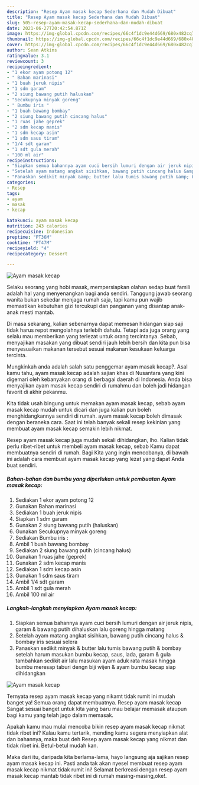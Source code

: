 ```yaml
---
description: "Resep Ayam masak kecap Sederhana dan Mudah Dibuat"
title: "Resep Ayam masak kecap Sederhana dan Mudah Dibuat"
slug: 505-resep-ayam-masak-kecap-sederhana-dan-mudah-dibuat
date: 2021-06-27T20:42:54.871Z
image: https://img-global.cpcdn.com/recipes/66c4f1dc9e44d669/680x482cq70/ayam-masak-kecap-foto-resep-utama.jpg
thumbnail: https://img-global.cpcdn.com/recipes/66c4f1dc9e44d669/680x482cq70/ayam-masak-kecap-foto-resep-utama.jpg
cover: https://img-global.cpcdn.com/recipes/66c4f1dc9e44d669/680x482cq70/ayam-masak-kecap-foto-resep-utama.jpg
author: Sean Atkins
ratingvalue: 3.1
reviewcount: 3
recipeingredient:
- "1 ekor ayam potong 12"
- " Bahan marinasi"
- "1 buah jeruk nipis"
- "1 sdm garam"
- "2 siung bawang putih haluskan"
- "Secukupnya minyak goreng"
- " Bumbu iris "
- "1 buah bawang bombay"
- "2 siung bawang putih cincang halus"
- "1 ruas jahe geprek"
- "2 sdm kecap manis"
- "1 sdm kecap asin"
- "1 sdm saus tiram"
- "1/4 sdt garam"
- "1 sdt gula merah"
- "100 ml air"
recipeinstructions:
- "Siapkan semua bahannya ayam cuci bersih lumuri dengan air jeruk nipis, garam &amp; bawang putih dihaluskan lalu goreng hingga matang"
- "Setelah ayam matang angkat sisihkan, bawang putih cincang halus &amp; bombay iris sesuai selera"
- "Panaskan sedikit minyak &amp; butter lalu tumis bawang putih &amp; bombay setelah harum masukan bumbu kecap, saus, lada, garam &amp; gula tambahkan sedikit air lalu masukan ayam aduk rata masak hingga bumbu meresap taburi dengn biji wijen &amp; ayam bumbu kecap siap dihidangkan"
categories:
- Resep
tags:
- ayam
- masak
- kecap

katakunci: ayam masak kecap 
nutrition: 243 calories
recipecuisine: Indonesian
preptime: "PT36M"
cooktime: "PT47M"
recipeyield: "4"
recipecategory: Dessert

---
```



![Ayam masak kecap](https://img-global.cpcdn.com/recipes/66c4f1dc9e44d669/680x482cq70/ayam-masak-kecap-foto-resep-utama.jpg)

Selaku seorang yang hobi masak, mempersiapkan olahan sedap buat famili adalah hal yang menyenangkan bagi anda sendiri. Tanggung jawab seorang  wanita bukan sekedar menjaga rumah saja, tapi kamu pun wajib memastikan kebutuhan gizi tercukupi dan panganan yang disantap anak-anak mesti mantab.

Di masa  sekarang, kalian sebenarnya dapat memesan hidangan siap saji tidak harus repot mengolahnya terlebih dahulu. Tetapi ada juga orang yang selalu mau memberikan yang terlezat untuk orang tercintanya. Sebab, menyajikan masakan yang dibuat sendiri jauh lebih bersih dan kita pun bisa menyesuaikan makanan tersebut sesuai makanan kesukaan keluarga tercinta. 



Mungkinkah anda adalah salah satu penggemar ayam masak kecap?. Asal kamu tahu, ayam masak kecap adalah sajian khas di Nusantara yang kini digemari oleh kebanyakan orang di berbagai daerah di Indonesia. Anda bisa menyajikan ayam masak kecap sendiri di rumahmu dan boleh jadi hidangan favorit di akhir pekanmu.

Kita tidak usah bingung untuk memakan ayam masak kecap, sebab ayam masak kecap mudah untuk dicari dan juga kalian pun boleh menghidangkannya sendiri di rumah. ayam masak kecap boleh dimasak dengan beraneka cara. Saat ini telah banyak sekali resep kekinian yang membuat ayam masak kecap semakin lebih nikmat.

Resep ayam masak kecap juga mudah sekali dihidangkan, lho. Kalian tidak perlu ribet-ribet untuk membeli ayam masak kecap, sebab Kamu dapat membuatnya sendiri di rumah. Bagi Kita yang ingin mencobanya, di bawah ini adalah cara membuat ayam masak kecap yang lezat yang dapat Anda buat sendiri.

<!--inarticleads1-->

##### Bahan-bahan dan bumbu yang diperlukan untuk pembuatan Ayam masak kecap:

1. Sediakan 1 ekor ayam potong 12
1. Gunakan  Bahan marinasi
1. Sediakan 1 buah jeruk nipis
1. Siapkan 1 sdm garam
1. Gunakan 2 siung bawang putih (haluskan)
1. Gunakan Secukupnya minyak goreng
1. Sediakan  Bumbu iris :
1. Ambil 1 buah bawang bombay
1. Sediakan 2 siung bawang putih (cincang halus)
1. Gunakan 1 ruas jahe (geprek)
1. Gunakan 2 sdm kecap manis
1. Sediakan 1 sdm kecap asin
1. Gunakan 1 sdm saus tiram
1. Ambil 1/4 sdt garam
1. Ambil 1 sdt gula merah
1. Ambil 100 ml air




<!--inarticleads2-->

##### Langkah-langkah menyiapkan Ayam masak kecap:

1. Siapkan semua bahannya ayam cuci bersih lumuri dengan air jeruk nipis, garam &amp; bawang putih dihaluskan lalu goreng hingga matang
1. Setelah ayam matang angkat sisihkan, bawang putih cincang halus &amp; bombay iris sesuai selera
1. Panaskan sedikit minyak &amp; butter lalu tumis bawang putih &amp; bombay setelah harum masukan bumbu kecap, saus, lada, garam &amp; gula tambahkan sedikit air lalu masukan ayam aduk rata masak hingga bumbu meresap taburi dengn biji wijen &amp; ayam bumbu kecap siap dihidangkan
<img src="//assets-global.cpcdn.com/assets/icons/button_play-2c75c40dde080a61004c1f40b05d8f140eaff45d7e9e6481dc71c63d2e7c4909.png" alt="Ayam masak kecap">



Ternyata resep ayam masak kecap yang nikamt tidak rumit ini mudah banget ya! Semua orang dapat membuatnya. Resep ayam masak kecap Sangat sesuai banget untuk kita yang baru mau belajar memasak ataupun bagi kamu yang telah jago dalam memasak.

Apakah kamu mau mulai mencoba bikin resep ayam masak kecap nikmat tidak ribet ini? Kalau kamu tertarik, mending kamu segera menyiapkan alat dan bahannya, maka buat deh Resep ayam masak kecap yang nikmat dan tidak ribet ini. Betul-betul mudah kan. 

Maka dari itu, daripada kita berlama-lama, hayo langsung aja sajikan resep ayam masak kecap ini. Pasti anda tak akan nyesel membuat resep ayam masak kecap nikmat tidak rumit ini! Selamat berkreasi dengan resep ayam masak kecap mantab tidak ribet ini di rumah masing-masing,oke!.

